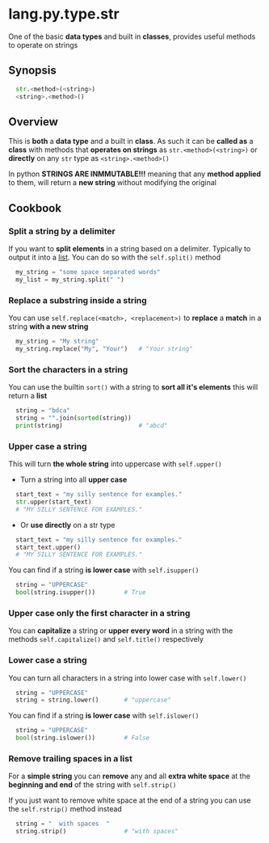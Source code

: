 # lang.py.type.str

One of the basic **data types** and built in **classes**, provides useful
methods to operate on strings

## Synopsis

```py
  str.<method>(<string>)
  <string>.<method>()
```

## Overview

This is **both** a **data type** and a built in **class**. As such it can be
**called as** a **class** with methods that **operates on strings** as
`str.<method>(<string>)` or **directly** on any `str` type as `<string>.<method>()`

In python **STRINGS ARE INMMUTABLE!!!** meaning that any **method applied** to
them, will return a **new string** without modifying the original

## Cookbook

### Split a string by a delimiter

If you want to **split elements** in a string based on a delimiter. Typically
to output it into a [list](./7cxo.md). You can do so with the `self.split()` method

```py
  my_string = "some space separated words"
  my_list = my_string.split(" ")
```

### Replace a substring inside a string

You can use `self.replace(<match>, <replacement>)` to **replace** a **match**
in a string **with a new string**

```py
  my_string = "My string"
  my_string.replace("My", "Your")   # "Your string"
```

### Sort the characters in a string

You can use the builtin `sort()` with a string to **sort all it's elements**
this will return a **list**

```py
  string = "bdca"
  string = "".join(sorted(string))
  print(string)                     # "abcd"
```

### Upper case a string

This will turn **the whole string** into uppercase with `self.upper()`

- Turn a string into all **upper case**

```py
  start_text = "my silly sentence for examples."
  str.upper(start_text)
  # "MY SILLY SENTENCE FOR EXAMPLES."
```

- Or **use directly** on a str type

```py
  start_text = "my silly sentence for examples."
  start_text.upper()
  # "MY SILLY SENTENCE FOR EXAMPLES."
```

You can find if a string **is lower case** with `self.isupper()`

```py
  string = "UPPERCASE"
  bool(string.isupper())        # True
```

### Upper case only the first character in a string

You can **capitalize** a string or **upper every word** in a string with the
methods `self.capitalize()` and `self.title()` respectively

### Lower case a string

You can turn all characters in a string into lower case with `self.lower()`

```py
  string = "UPPERCASE"
  string = string.lower()       # "uppercase"
```

You can find if a string **is lower case** with `self.islower()`

```py
  string = "UPPERCASE"
  bool(string.islower())        # False
```

### Remove trailing spaces in a list

For a **simple string** you can **remove** any and all **extra white space** at the
**beginning and end** of the string with `self.strip()`

If you just want to remove white space at the end of a string you can use the
`self.rstrip()` method instead

```py
  string = "  with spaces  "
  string.strip()                # "with spaces"
```
